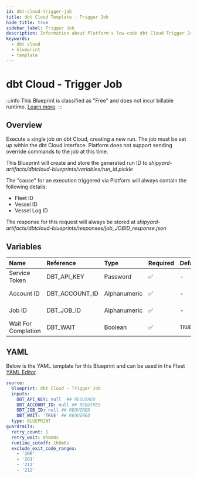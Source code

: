 ```yaml
---
id: dbt-cloud-trigger-job
title: dbt Cloud Template - Trigger Job
hide_title: true
sidebar_label: Trigger Job
description: Information about Platform's low-code dbt Cloud Trigger Job blueprint. Execute an existing job in the dbt Cloud interface
keywords:
  - dbt cloud
  - blueprint
  - template
---
```


# dbt Cloud - Trigger Job

:::info
This Blueprint is classified as "Free" and does not incur billable runtime. [Learn more](../../reference/blueprints/blueprint-library/blueprint-library-overview.md#free-blueprints).
:::

## Overview

Execute a single job on dbt Cloud, creating a new run. The job must be set up within the dbt Cloud interface. Platform does not support sending override commands to the job at this time.

This Blueprint will create and store the generated run ID to _shipyard-artifacts/dbtcloud-blueprints/variables/run_id.pickle_

The "cause" for an execution triggered via Platform will always contain the following details:
- Fleet ID
- Vessel ID
- Vessel Log ID


The response for this request will always be stored at _shipyard-artifacts/dbtcloud-blueprints/responses/job_JOBID_response.json_


## Variables

| Name | Reference | Type | Required | Default | Options | Description             |
|:-----|:----------|:-----|:---------|:--------|:--------|:------------------------|
| Service Token | DBT_API_KEY | Password | :white_check_mark: | - | - | Your unique service token for dbt Cloud. Instructions for how to get this token can be found in the authorization documentation. |
| Account ID | DBT_ACCOUNT_ID | Alphanumeric | :white_check_mark: | - | - | Your unique Account ID, found in the URL of dbt Cloud. https://cloud.getdbt.com/#/accounts/ACCOUNT_ID/projects/PROJECT_ID/dashboard/ |
| Job ID | DBT_JOB_ID | Alphanumeric | :white_check_mark: | - | - | The ID of a specific job you want to run, found in the URL of dbt Cloud. https://cloud.getdbt.com/#/accounts/ACCOUNT_ID/projects/PROJECT_ID/jobs/JOB_ID/ |
| Wait For Completion | DBT_WAIT | Boolean | :white_check_mark: | `TRUE` | - | Enable if you want the vessel to wait until the sync job is successfully completed. Otherwise, the vessel will only initiate the sync job without waiting |




## YAML

Below is the YAML template for this Blueprint and can be used in the
Fleet [YAML Editor](../../reference/fleets/yaml-editor.md).

```yaml
source:
  blueprint: dbt Cloud - Trigger Job
  inputs:
    DBT_API_KEY: null  ## REQUIRED
    DBT_ACCOUNT_ID: null ## REQUIRED
    DBT_JOB_ID: null ## REQUIRED
    DBT_WAIT: 'TRUE' ## REQUIRED
  type: BLUEPRINT
guardrails:
  retry_count: 1
  retry_wait: 0h0m0s
  runtime_cutoff: 1h0m0s
  exclude_exit_code_ranges:
    - '200'
    - '201'
    - '211'
    - '212'
 ```


